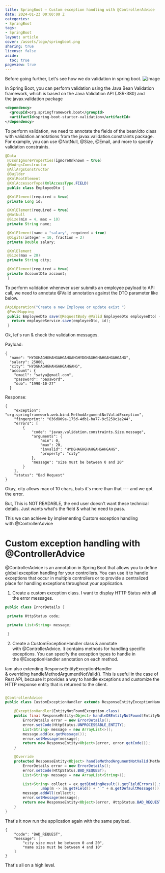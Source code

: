 ```yaml
---
title: SpringBoot — Custom exception handling with @ControllerAdvice
date: 2024-01-23 00:00:00 Z
categories:
- SpringBoot
tags:
- SpringBoot
layout: article
cover: /assets/logo/springboot.png
sharing: true
license: false
aside:
  toc: true
pageview: true
---
```




Before going further, Let's see how we do validation in spring boot.
![image](https://github.com/smlcodes/OnePageTutorials/assets/20472904/1322ec20-992d-4b88-9035-a23357c78a88)


In Spring Boot, you can perform validation using the Java Bean Validation framework, which is based on the Java Validation API (JSR-380) and the javax.validation package

```xml
<dependency>
  <groupId>org.springframework.boot</groupId>
  <artifactId>spring-boot-starter-validation</artifactId>
</dependency>
```


To perform validation, we need to annotate the fields of the bean/dto class with validation annotations from the javax.validation.constraints package. For example, you can use @NotNull, @Size, @Email, and more to specify validation constraints.

```java
@Data
 @JsonIgnoreProperties(ignoreUnknown = true)
 @NoArgsConstructor
 @AllArgsConstructor
 @Builder
 @XmlRootElement
 @XmlAccessorType(XmlAccessType.FIELD)
 public class EmployeeDto {

 @XmlElement(required = true)
 private Long id;

 @XmlElement(required = true)
 @NotNull
 @Size(min = 4, max = 10)
 private String name;

 @XmlElement(name = "salary", required = true)
 @Digits(integer = 10, fraction = 2)
 private Double salary;

 @XmlElement
 @Size(max = 20)
 private String city;

 @XmlElement(required = true)
 private AccountDto account;
 }

```


To perform validation whenever user submits an employee payload to API call, we need to annotate @Valid annotation against the DTO parameter like below.


```java
@ApiOperation("Create a new Employee or update exist ")
 @PostMapping
 public EmployeeDto save(@RequestBody @Valid EmployeeDto employeeDto) {
   return employeeService.save(employeeDto, id);
 }

```

Ok, let's run & check the validation messages.

Payload:

```
{
  "name": "HYDGHAGHGHAHGAHGAHGAHGHYDGHAGHGHAHGAHGAHGAHG",
  "salary": 25000,
  "city": "HYDGHAGHGHAHGAHGAHGAHG",
  "account": {
    "email": "satya@gmail.com",
    "password": "password",
    "dob": "1990-10-27"
  }

```

Response:

```
{
    "exception": "org.springframework.web.bind.MethodArgumentNotValidException",
    "fingerprint": "036d809a-175d-4db1-ba77-9c5258c1e244",
    "errors": [
        {
            "code": "javax.validation.constraints.Size.message",
            "arguments": {
                "min": 0,
                "max": 20,
                "invalid": "HYDGHAGHGHAHGAHGAHGAHG",
                "property": "city"
            },
            "message": "size must be between 0 and 20"
        }
    ],
    "status": "Bad Request"
}

```

Okay, city allows max of 10 chars, buts it's more than that --- and we got the error.

But, This is NOT READABLE, the end user doesn't want these technical details. Just wants what's the field & what he need to pass.

This we can achieve by implementing Custom exception handling with @ControllerAdvice

Custom exception handling with @ControllerAdvice
================================================

@ControllerAdvice is an annotation in Spring Boot that allows you to define global exception handling for your controllers. You can use it to handle exceptions that occur in multiple controllers or to provide a centralized place for handling exceptions throughout your application.

1. Create a custom exception class. I want to display HTTP Status with all the error messages.

```java
public class ErrorDetails {

 private HttpStatus code;

 private List<String> message;

 }
```


2. Create a CustomExceptionHandler class & annotate with @ControllerAdvice. It contains methods for handling specific exceptions. You can specify the exception types to handle in the @ExceptionHandler annotation on each method.

Iam also extending ResponseEntityExceptionHandler & overriding handleMethodArgumentNotValid(). This is useful in the case of Rest API, because It provides a way to handle exceptions and customize the HTTP response entity that is returned to the client.

```java

@ControllerAdvice
public class CustomExceptionHandler extends ResponseEntityExceptionHandler {

    @ExceptionHandler(EntityNotFoundException.class)
    public final ResponseEntity<Object> handleDBEntityNotFound(EntityNotFoundException ex, WebRequest webRequest) {
        ErrorDetails error = new ErrorDetails();
        error.setCode(HttpStatus.UNPROCESSABLE_ENTITY);
        List<String> message = new ArrayList<>();
        message.add(ex.getMessage());
        error.setMessage(message);
        return new ResponseEntity<Object>(error, error.getCode());
    }

    @Override
    protected ResponseEntity<Object> handleMethodArgumentNotValid(MethodArgumentNotValidException ex, HttpHeaders headers, HttpStatus status, WebRequest request) {
        ErrorDetails error = new ErrorDetails();
        error.setCode(HttpStatus.BAD_REQUEST);
        List<String> message = new ArrayList<String>();

        List<String> collect = ex.getBindingResult().getFieldErrors().stream().filter(Objects::nonNull)
                .map(m -> (m.getField() + " " + m.getDefaultMessage())).collect(Collectors.toList());
        message.addAll(collect);
        error.setMessage(message);
        return new ResponseEntity<Object>(error, HttpStatus.BAD_REQUEST);
    }
}

```

That's it now run the application again with the same payload.

```
{
    "code": "BAD_REQUEST",
    "message": [
        "city size must be between 0 and 20",
        "name size must be between 4 and 10"
    ]
}

```

That's all on a high level.
